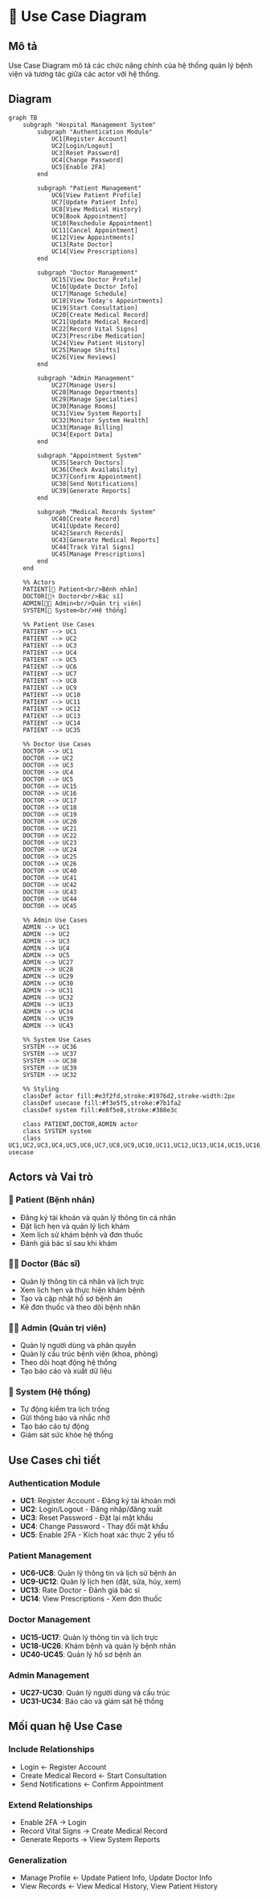 # 👥 Use Case Diagram

## Mô tả
Use Case Diagram mô tả các chức năng chính của hệ thống quản lý bệnh viện và tương tác giữa các actor với hệ thống.

## Diagram

```mermaid
graph TB
    subgraph "Hospital Management System"
        subgraph "Authentication Module"
            UC1[Register Account]
            UC2[Login/Logout]
            UC3[Reset Password]
            UC4[Change Password]
            UC5[Enable 2FA]
        end
        
        subgraph "Patient Management"
            UC6[View Patient Profile]
            UC7[Update Patient Info]
            UC8[View Medical History]
            UC9[Book Appointment]
            UC10[Reschedule Appointment]
            UC11[Cancel Appointment]
            UC12[View Appointments]
            UC13[Rate Doctor]
            UC14[View Prescriptions]
        end
        
        subgraph "Doctor Management"
            UC15[View Doctor Profile]
            UC16[Update Doctor Info]
            UC17[Manage Schedule]
            UC18[View Today's Appointments]
            UC19[Start Consultation]
            UC20[Create Medical Record]
            UC21[Update Medical Record]
            UC22[Record Vital Signs]
            UC23[Prescribe Medication]
            UC24[View Patient History]
            UC25[Manage Shifts]
            UC26[View Reviews]
        end
        
        subgraph "Admin Management"
            UC27[Manage Users]
            UC28[Manage Departments]
            UC29[Manage Specialties]
            UC30[Manage Rooms]
            UC31[View System Reports]
            UC32[Monitor System Health]
            UC33[Manage Billing]
            UC34[Export Data]
        end
        
        subgraph "Appointment System"
            UC35[Search Doctors]
            UC36[Check Availability]
            UC37[Confirm Appointment]
            UC38[Send Notifications]
            UC39[Generate Reports]
        end
        
        subgraph "Medical Records System"
            UC40[Create Record]
            UC41[Update Record]
            UC42[Search Records]
            UC43[Generate Medical Reports]
            UC44[Track Vital Signs]
            UC45[Manage Prescriptions]
        end
    end
    
    %% Actors
    PATIENT[👤 Patient<br/>Bệnh nhân]
    DOCTOR[👨‍⚕️ Doctor<br/>Bác sĩ]
    ADMIN[👨‍💼 Admin<br/>Quản trị viên]
    SYSTEM[🤖 System<br/>Hệ thống]
    
    %% Patient Use Cases
    PATIENT --> UC1
    PATIENT --> UC2
    PATIENT --> UC3
    PATIENT --> UC4
    PATIENT --> UC5
    PATIENT --> UC6
    PATIENT --> UC7
    PATIENT --> UC8
    PATIENT --> UC9
    PATIENT --> UC10
    PATIENT --> UC11
    PATIENT --> UC12
    PATIENT --> UC13
    PATIENT --> UC14
    PATIENT --> UC35
    
    %% Doctor Use Cases
    DOCTOR --> UC1
    DOCTOR --> UC2
    DOCTOR --> UC3
    DOCTOR --> UC4
    DOCTOR --> UC5
    DOCTOR --> UC15
    DOCTOR --> UC16
    DOCTOR --> UC17
    DOCTOR --> UC18
    DOCTOR --> UC19
    DOCTOR --> UC20
    DOCTOR --> UC21
    DOCTOR --> UC22
    DOCTOR --> UC23
    DOCTOR --> UC24
    DOCTOR --> UC25
    DOCTOR --> UC26
    DOCTOR --> UC40
    DOCTOR --> UC41
    DOCTOR --> UC42
    DOCTOR --> UC43
    DOCTOR --> UC44
    DOCTOR --> UC45
    
    %% Admin Use Cases
    ADMIN --> UC1
    ADMIN --> UC2
    ADMIN --> UC3
    ADMIN --> UC4
    ADMIN --> UC5
    ADMIN --> UC27
    ADMIN --> UC28
    ADMIN --> UC29
    ADMIN --> UC30
    ADMIN --> UC31
    ADMIN --> UC32
    ADMIN --> UC33
    ADMIN --> UC34
    ADMIN --> UC39
    ADMIN --> UC43
    
    %% System Use Cases
    SYSTEM --> UC36
    SYSTEM --> UC37
    SYSTEM --> UC38
    SYSTEM --> UC39
    SYSTEM --> UC32
    
    %% Styling
    classDef actor fill:#e3f2fd,stroke:#1976d2,stroke-width:2px
    classDef usecase fill:#f3e5f5,stroke:#7b1fa2
    classDef system fill:#e8f5e8,stroke:#388e3c
    
    class PATIENT,DOCTOR,ADMIN actor
    class SYSTEM system
    class UC1,UC2,UC3,UC4,UC5,UC6,UC7,UC8,UC9,UC10,UC11,UC12,UC13,UC14,UC15,UC16,UC17,UC18,UC19,UC20,UC21,UC22,UC23,UC24,UC25,UC26,UC27,UC28,UC29,UC30,UC31,UC32,UC33,UC34,UC35,UC36,UC37,UC38,UC39,UC40,UC41,UC42,UC43,UC44,UC45 usecase
```

## Actors và Vai trò

### **👤 Patient (Bệnh nhân)**
- Đăng ký tài khoản và quản lý thông tin cá nhân
- Đặt lịch hẹn và quản lý lịch khám
- Xem lịch sử khám bệnh và đơn thuốc
- Đánh giá bác sĩ sau khi khám

### **👨‍⚕️ Doctor (Bác sĩ)**
- Quản lý thông tin cá nhân và lịch trực
- Xem lịch hẹn và thực hiện khám bệnh
- Tạo và cập nhật hồ sơ bệnh án
- Kê đơn thuốc và theo dõi bệnh nhân

### **👨‍💼 Admin (Quản trị viên)**
- Quản lý người dùng và phân quyền
- Quản lý cấu trúc bệnh viện (khoa, phòng)
- Theo dõi hoạt động hệ thống
- Tạo báo cáo và xuất dữ liệu

### **🤖 System (Hệ thống)**
- Tự động kiểm tra lịch trống
- Gửi thông báo và nhắc nhở
- Tạo báo cáo tự động
- Giám sát sức khỏe hệ thống

## Use Cases chi tiết

### **Authentication Module**
- **UC1**: Register Account - Đăng ký tài khoản mới
- **UC2**: Login/Logout - Đăng nhập/đăng xuất
- **UC3**: Reset Password - Đặt lại mật khẩu
- **UC4**: Change Password - Thay đổi mật khẩu
- **UC5**: Enable 2FA - Kích hoạt xác thực 2 yếu tố

### **Patient Management**
- **UC6-UC8**: Quản lý thông tin và lịch sử bệnh án
- **UC9-UC12**: Quản lý lịch hẹn (đặt, sửa, hủy, xem)
- **UC13**: Rate Doctor - Đánh giá bác sĩ
- **UC14**: View Prescriptions - Xem đơn thuốc

### **Doctor Management**
- **UC15-UC17**: Quản lý thông tin và lịch trực
- **UC18-UC26**: Khám bệnh và quản lý bệnh nhân
- **UC40-UC45**: Quản lý hồ sơ bệnh án

### **Admin Management**
- **UC27-UC30**: Quản lý người dùng và cấu trúc
- **UC31-UC34**: Báo cáo và giám sát hệ thống

## Mối quan hệ Use Case

### **Include Relationships**
- Login ← Register Account
- Create Medical Record ← Start Consultation
- Send Notifications ← Confirm Appointment

### **Extend Relationships**
- Enable 2FA → Login
- Record Vital Signs → Create Medical Record
- Generate Reports → View System Reports

### **Generalization**
- Manage Profile ← Update Patient Info, Update Doctor Info
- View Records ← View Medical History, View Patient History

